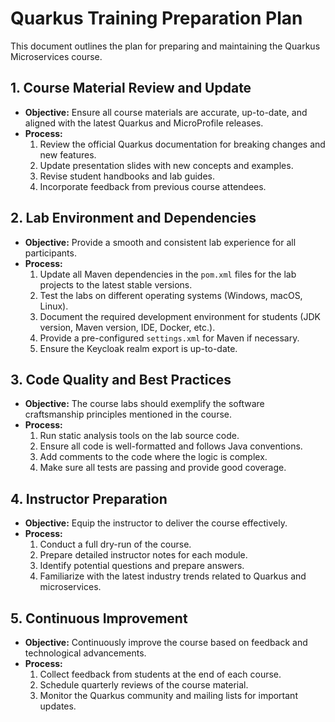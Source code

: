 # Quarkus Training Preparation Plan

This document outlines the plan for preparing and maintaining the Quarkus Microservices course.

## 1. Course Material Review and Update

*   **Objective:** Ensure all course materials are accurate, up-to-date, and aligned with the latest Quarkus and MicroProfile releases.
*   **Process:**
    1.  Review the official Quarkus documentation for breaking changes and new features.
    2.  Update presentation slides with new concepts and examples.
    3.  Revise student handbooks and lab guides.
    4.  Incorporate feedback from previous course attendees.

## 2. Lab Environment and Dependencies

*   **Objective:** Provide a smooth and consistent lab experience for all participants.
*   **Process:**
    1.  Update all Maven dependencies in the `pom.xml` files for the lab projects to the latest stable versions.
    2.  Test the labs on different operating systems (Windows, macOS, Linux).
    3.  Document the required development environment for students (JDK version, Maven version, IDE, Docker, etc.).
    4.  Provide a pre-configured `settings.xml` for Maven if necessary.
    5.  Ensure the Keycloak realm export is up-to-date.

## 3. Code Quality and Best Practices

*   **Objective:** The course labs should exemplify the software craftsmanship principles mentioned in the course.
*   **Process:**
    1.  Run static analysis tools on the lab source code.
    2.  Ensure all code is well-formatted and follows Java conventions.
    3.  Add comments to the code where the logic is complex.
    4.  Make sure all tests are passing and provide good coverage.

## 4. Instructor Preparation

*   **Objective:** Equip the instructor to deliver the course effectively.
*   **Process:**
    1.  Conduct a full dry-run of the course.
    2.  Prepare detailed instructor notes for each module.
    3.  Identify potential questions and prepare answers.
    4.  Familiarize with the latest industry trends related to Quarkus and microservices.

## 5. Continuous Improvement

*   **Objective:** Continuously improve the course based on feedback and technological advancements.
*   **Process:**
    1.  Collect feedback from students at the end of each course.
    2.  Schedule quarterly reviews of the course material.
    3.  Monitor the Quarkus community and mailing lists for important updates.